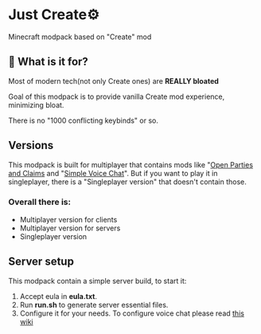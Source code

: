 # **Just Create⚙️**

Minecraft modpack based on "Create" mod

## 📔 What is it for?
Most of modern tech(not only Create ones) are **REALLY bloated**

Goal of this modpack is to provide vanilla Create mod experience, minimizing bloat.

There is no "1000 conflicting keybinds" or so.

## Versions
This modpack is built for multiplayer that contains mods like "[Open Parties and Claims](https://modrinth.com/mod/open-parties-and-claims) and "[Simple Voice Chat](https://modrinth.com/plugin/simple-voice-chat)". But if you want to play it in singleplayer, there is a "Singleplayer version" that doesn't contain those.

### Overall there is:
- Multiplayer version for clients
- Multiplayer version for servers
- Singleplayer version

## Server setup
This modpack contain a simple server build, to start it:
1. Accept eula in **eula.txt**.
2. Run **run.sh** to generate server essential files.
3. Configure it for your needs. 
To configure voice chat please read [this wiki](https://modrepo.de/minecraft/voicechat/wiki/server_setup)
